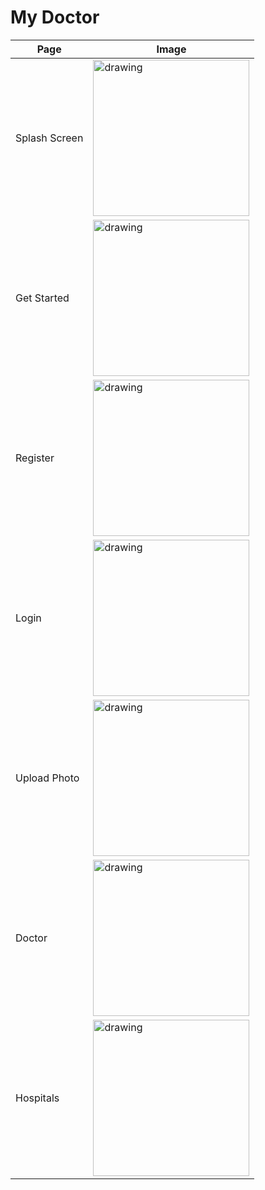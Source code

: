 # My Doctor

| Page          | Image                                                                                                                                          |
| ------------- | ---------------------------------------------------------------------------------------------------------------------------------------------- |
| Splash Screen | <img src="https://raw.githubusercontent.com/ryanadhitama/mydoctor/master/screenshot/01.splash-screen.png" alt="drawing" style="width:250px;"/> |
| Get Started   | <img src="https://raw.githubusercontent.com/ryanadhitama/mydoctor/master/screenshot/02.get-started.png" alt="drawing" style="width:250px;"/>   |
| Register   | <img src="https://raw.githubusercontent.com/ryanadhitama/mydoctor/master/screenshot/03.register.png" alt="drawing" style="width:250px;"/>   |
| Login   | <img src="https://raw.githubusercontent.com/ryanadhitama/mydoctor/master/screenshot/04.login.png" alt="drawing" style="width:250px;"/>   |
| Upload Photo   | <img src="https://raw.githubusercontent.com/ryanadhitama/mydoctor/master/screenshot/05.upload-photo.png" alt="drawing" style="width:250px;"/>   |
| Doctor   | <img src="https://raw.githubusercontent.com/ryanadhitama/mydoctor/master/screenshot/06.doctor.png" alt="drawing" style="width:250px;"/>   |
| Hospitals   | <img src="https://raw.githubusercontent.com/ryanadhitama/mydoctor/master/screenshot/07.hospitals.png" alt="drawing" style="width:250px;"/>   |